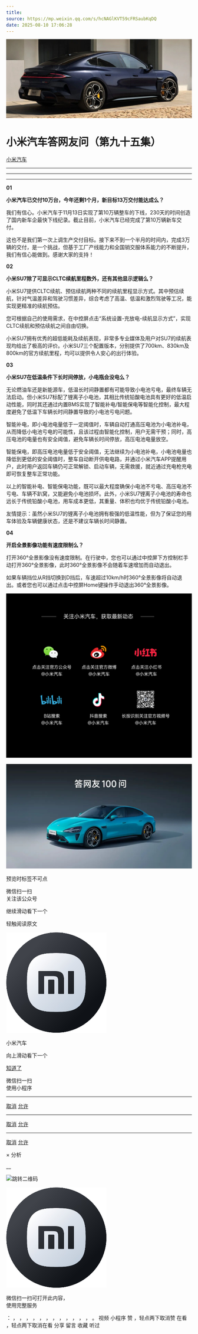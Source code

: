 ```yaml
---
title: 
source: https://mp.weixin.qq.com/s/hcNAGlKVT59cFRSaubKqDQ
date: 2025-08-10 17:06:28
---
```


![cover_image](images/img_4010db21.jpg)


#  小米汽车答网友问（第九十五集）


[ 小米汽车 ](<javascript:void\(0\);>)

______

****  
****

****01****

**小米汽车已交付10万台，今年还剩1个月，新目标13万交付能达成么？**

我们有信心。小米汽车于11月13日实现了第10万辆整车的下线，230天的时间创造了国内新车企最快下线纪录。截止目前，小米汽车已经完成了第10万辆新车交付。

这也不是我们第一次上调生产交付目标。接下来不到一个半月的时间内，完成3万辆的交付，是一个挑战，但基于工厂产线能力和全国销交服体系能力的不断提升，我们有信心能做到。感谢大家的支持！

  

  

**02**

**小米SU7除了可显示CLTC续航里程数外，还有其他显示逻辑么？**

小米SU7提供CLTC续航、预估续航两种不同的续航里程显示方式。其中预估续航，针对气温差异和驾驶习惯差异，综合考虑了高温、低温和激烈驾驶等工况，能实现更精准的续航预估。

您可根据自己的使用需求，在中控屏点击“系统设置-充放电-续航显示方式”，实现CLTC续航和预估续航之间自由切换。

小米SU7拥有优秀的超低能耗及续航表现，非常多专业媒体及用户对SU7的续航表现均给出了极高的评价。小米SU7三个配置版本，分别提供了700km、830km及800km的官方续航里程，均可以提供令人安心的出行体验。

  

**03**

**小米SU7在低温条件下长时间停放，小电瓶会没电么？**

无论燃油车还是新能源车，低温长时间静置都有可能导致小电池亏电，最终车辆无法启动。但小米SU7标配了锂离子小电池，其相比传统铅酸电池具有更好的低温启动性能，同时其还通过内置BMS实现了智能补电/智能保电等智能化控制，最大程度避免了低温下车辆长时间静置导致的小电池亏电问题。

智能补电，即小电池电量低于一定阈值时，车辆自动打通高压电池为小电池补电，从而降低小电池亏电的可能性，且该过程由智能化控制，用户无需干预；同时，高压电池的电量也有安全阈值，避免车辆长时间停放，高压电池电量放空。

智能保电，即高压电池电量低于安全阈值，无法继续为小电池补电，小电池电量也降低到更低的安全阈值时，整车自动断开供电电路，并通过小米汽车APP提醒用户，此时用户返回车辆仍可正常解锁、启动车辆，无需救援，就近通过充电枪充电即可恢复整车正常功能。

以上的智能补电、智能保电功能，既可以最大程度确保小电池不亏电、高压电池不亏电、车辆不趴窝，又能避免小电池损坏。此外，小米SU7锂离子小电池的寿命也远长于传统铅酸小电池，用车成本更低，其重量、体积也均优于传统铅酸小电池。

友情提示：虽然小米SU7的锂离子小电池拥有极强的低温性能，但为了保证您的用车体验及车辆健康状态，还是不建议车辆长时间静置。

**04**

**开启全景影像功能有速度限制么？**

打开360°全景影像没有速度限制。在行驶中，您也可以通过中控屏下方控制栏手动打开360°全景影像，此时360°全景影像不会随着车速增加而自动退出。

如果车辆挡位从R挡切换到D挡后，车速超过10km/h时360°全景影像将自动退出。或者您也可以通过点击中控屏Home键操作手动退出360°全景影像。

  

![img_1c3b5537.jpg](images/img_1c3b5537.jpg)

![img_61052fb0.jpg](images/img_61052fb0.jpg)

[](<>)[](<>)

预览时标签不可点

微信扫一扫  
关注该公众号

继续滑动看下一个

轻触阅读原文

![img_97d833da.jpg](images/img_97d833da.jpg)

小米汽车 

向上滑动看下一个

[知道了](<javascript:;>)

微信扫一扫  
使用小程序

****

[取消](<javascript:void\(0\);>) [允许](<javascript:void\(0\);>)

****

[取消](<javascript:void\(0\);>) [允许](<javascript:void\(0\);>)

****

[取消](<javascript:void\(0\);>) [允许](<javascript:void\(0\);>)

× 分析

__

![跳转二维码]()

![作者头像](images/img_97d833da.jpg)

微信扫一扫可打开此内容，  
使用完整服务

： ， ， ， ， ， ， ， ， ， ， ， ， 。 视频 小程序 赞 ，轻点两下取消赞 在看 ，轻点两下取消在看 分享 留言 收藏 听过